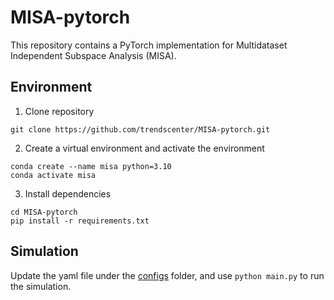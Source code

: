 # MISA-pytorch

This repository contains a PyTorch implementation for Multidataset Independent Subspace Analysis (MISA).

## Environment

1. Clone repository

```
git clone https://github.com/trendscenter/MISA-pytorch.git
```

2. Create a virtual environment and activate the environment

```
conda create --name misa python=3.10
conda activate misa
```

3. Install dependencies

```
cd MISA-pytorch
pip install -r requirements.txt
```

## Simulation

Update the yaml file under the [configs](/configs/) folder, and use `python main.py` to run the simulation.